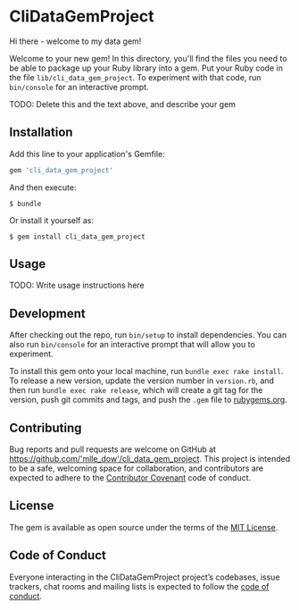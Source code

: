 # CliDataGemProject

Hi there - welcome to my data gem!

Welcome to your new gem! In this directory, you'll find the files you need to be able to package up your Ruby library into a gem. Put your Ruby code in the file `lib/cli_data_gem_project`. To experiment with that code, run `bin/console` for an interactive prompt.

TODO: Delete this and the text above, and describe your gem

## Installation

Add this line to your application's Gemfile:

```ruby
gem 'cli_data_gem_project'
```

And then execute:

    $ bundle

Or install it yourself as:

    $ gem install cli_data_gem_project

## Usage

TODO: Write usage instructions here

## Development

After checking out the repo, run `bin/setup` to install dependencies. You can also run `bin/console` for an interactive prompt that will allow you to experiment.

To install this gem onto your local machine, run `bundle exec rake install`. To release a new version, update the version number in `version.rb`, and then run `bundle exec rake release`, which will create a git tag for the version, push git commits and tags, and push the `.gem` file to [rubygems.org](https://rubygems.org).

## Contributing

Bug reports and pull requests are welcome on GitHub at https://github.com/'mlle_dow'/cli_data_gem_project. This project is intended to be a safe, welcoming space for collaboration, and contributors are expected to adhere to the [Contributor Covenant](http://contributor-covenant.org) code of conduct.

## License

The gem is available as open source under the terms of the [MIT License](https://opensource.org/licenses/MIT).

## Code of Conduct

Everyone interacting in the CliDataGemProject project’s codebases, issue trackers, chat rooms and mailing lists is expected to follow the [code of conduct](https://github.com/'mlle_dow'/cli_data_gem_project/blob/master/CODE_OF_CONDUCT.md).
